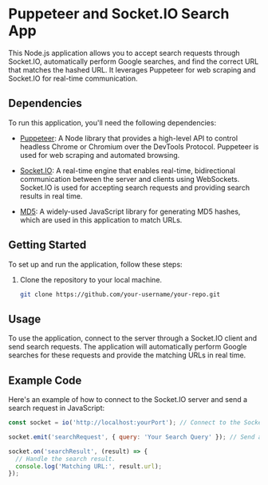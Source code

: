 # Puppeteer and Socket.IO Search App

This Node.js application allows you to accept search requests through Socket.IO, automatically perform Google searches, and find the correct URL that matches the hashed URL. It leverages Puppeteer for web scraping and Socket.IO for real-time communication.

## Dependencies

To run this application, you'll need the following dependencies:

- [Puppeteer](https://github.com/puppeteer/puppeteer): A Node library that provides a high-level API to control headless Chrome or Chromium over the DevTools Protocol. Puppeteer is used for web scraping and automated browsing.

- [Socket.IO](https://github.com/socketio/socket.io): A real-time engine that enables real-time, bidirectional communication between the server and clients using WebSockets. Socket.IO is used for accepting search requests and providing search results in real time.

- [MD5](https://github.com/pvorb/node-md5): A widely-used JavaScript library for generating MD5 hashes, which are used in this application to match URLs.

## Getting Started

To set up and run the application, follow these steps:

1. Clone the repository to your local machine.

   ```bash
   git clone https://github.com/your-username/your-repo.git

## Usage
To use the application, connect to the server through a Socket.IO client and send search requests. The application will automatically perform Google searches for these requests and provide the matching URLs in real time.

## Example Code

Here's an example of how to connect to the Socket.IO server and send a search request in JavaScript:

```javascript
const socket = io('http://localhost:yourPort'); // Connect to the Socket.IO server.

socket.emit('searchRequest', { query: 'Your Search Query' }); // Send a search request.

socket.on('searchResult', (result) => {
  // Handle the search result.
  console.log('Matching URL:', result.url);
});
